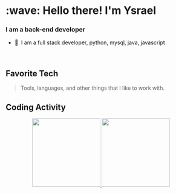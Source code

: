 
 
</div>
      <h1 align="left" id="macropower-title">:wave: Hello there! I'm Ysrael</h1>
<h3 align="left">I am a back-end developer</h3>

<p align="left">

- :seedling: &nbsp;I am a full stack developer, python, mysql, java, javascript


<br>

<h2 align="left" id="macropower-tech">Favorite Tech</h2>

> Tools, languages, and other things that I like to work with.
<center>

</center>
<h2 align="left">Coding Activity</h2>

 <div align="center">
  <a href="https://github.com/ysrael12">
  <img height="180em" src="https://github-readme-stats.vercel.app/api?username=ysrael12&show_icons=true&theme=react&include_all_commits=true&count_private=true"/>
  <img height="180em" src="https://github-readme-stats.vercel.app/api/top-langs/?username=ysrael12&layout=compact&langs_count=7&theme=react"/>
</div>

<!-- links -->

[linkedin]:https://www.linkedin.com/in/ysrael-sacrati/ "Ysrael LinkedIn"
